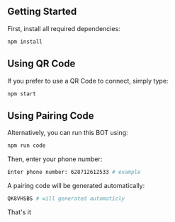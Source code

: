 ## Getting Started

First, install all required dependencies:

```bash
npm install
```

## Using QR Code

If you prefer to use a QR Code to connect, simply type:

```bash
npm start
```

## Using Pairing Code

Alternatively, you can run this BOT using:

```bash
npm run code
```

Then, enter your phone number:

```bash
Enter phone number: 628712612533 # example
```

A pairing code will be generated automatically:

```bash
QK8VHSBS # will generated automaticly
```

That's it
